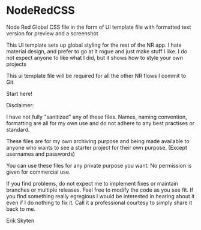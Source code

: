 # NodeRedCSS
Node Red Global CSS file in the form of UI template file with formatted text version for preview and a screenshot

This UI template sets up global styling for the rest of the NR app.  I hate material design, and prefer to go at it rogue and just make stuff I like.  I do not expect anyone to like what I did, but it shows how to style your own projects

This ui template file will be required for all the other NR flows I commit to Git.

Start here!

Disclaimer:

I have not fully "sanitized" any of these files.  Names, naming convention, formatting are all for my own use and do not adhere to any best practises or standard.

These files are for my own archiving purpose and being made available to anyone who wants to see a starter project for their own purpose. (Except usernames and passwords)

You can use these files for any private purpose you want.  No permission is given for commercial use.

If you find problems, do not expect me to implement fixes or maintain branches or multiple releases.  Feel free to modify the code as you see fit.  If you find something really egregious I would be interested in hearing about it even if I do nothing to fix it.  Call it a professional courtesy to simply share it back to me.

Erik Skyten
